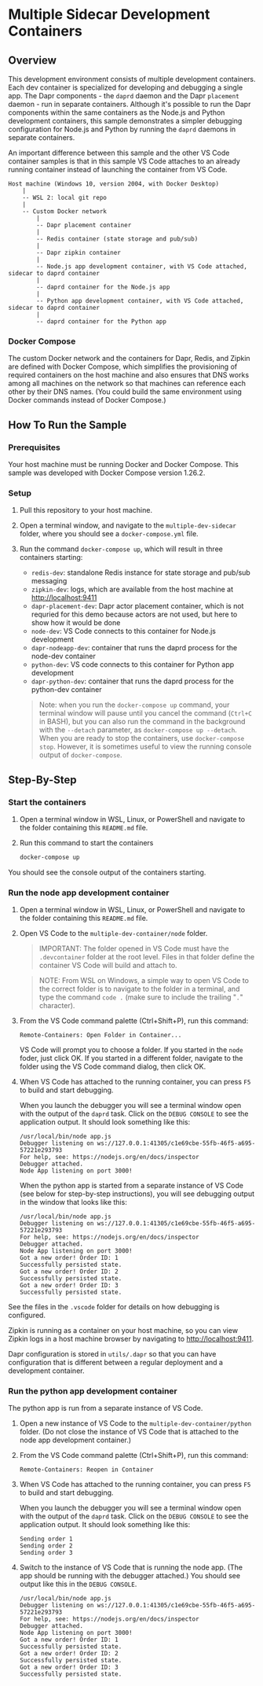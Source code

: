 # Multiple Sidecar Development Containers

## Overview

This development environment consists of multiple development containers. Each dev container is specialized for developing and debugging a single app. The Dapr components - the `daprd` daemon and the Dapr `placement` daemon - run in separate containers. Although it's possible to run the Dapr components within the same containers as the Node.js and Python development containers, this sample demonstrates a simpler debugging configuration for Node.js and Python by running the `daprd` daemons in separate containers.

An important difference between this sample and the other VS Code container samples is that in this sample VS Code attaches to an already running container instead of launching the container from VS Code.

```ASCII
Host machine (Windows 10, version 2004, with Docker Desktop)
    |
    -- WSL 2: local git repo
    |
    -- Custom Docker network
        |
        -- Dapr placement container
        |
        -- Redis container (state storage and pub/sub)
        |
        -- Dapr zipkin container
        |
        -- Node.js app development container, with VS Code attached, sidecar to daprd container
        |
        -- daprd container for the Node.js app
        |
        -- Python app development container, with VS Code attached, sidecar to daprd container
        |
        -- daprd container for the Python app
```

### Docker Compose

The custom Docker network and the containers for Dapr, Redis, and Zipkin are defined with Docker Compose, which simplifies the provisioning of required containers on the host machine and also ensures that DNS works among all machines on the network so that machines can reference each other by their DNS names. (You could build the same environment using Docker commands instead of Docker Compose.)

## How To Run the Sample

### Prerequisites

Your host machine must be running Docker and Docker Compose. This sample was developed with Docker Compose version 1.26.2.

### Setup

1. Pull this repository to your host machine.
1. Open a terminal window, and navigate to the `multiple-dev-sidecar` folder, where you should see a `docker-compose.yml` file.
1. Run the command `docker-compose up`, which will result in three containers starting:

    - `redis-dev`: standalone Redis instance for state storage and pub/sub messaging
    - `zipkin-dev`: logs, which are available from the host machine at [http://localhost:9411](http://localhost:9411)
    - `dapr-placement-dev`: Dapr actor placement container, which is not requried for this demo because actors are not used, but here to show how it would be done
    - `node-dev`: VS Code connects to this container for Node.js development
    - `dapr-nodeapp-dev`: container that runs the daprd process for the node-dev container
    - `python-dev`: VS code connects to this container for Python app development
    - `dapr-python-dev`: container that runs the daprd process for the python-dev container

   > Note: when you run the `docker-compose up` command, your terminal window will pause until you cancel the command (`Ctrl+C` in BASH), but you can also run the command in the background with the `--detach` parameter, as `docker-compose up --detach`. When you are ready to stop the containers, use `docker-compose stop`. However, it is sometimes useful to view the running console output of `docker-compose`.

## Step-By-Step

### Start the containers

1. Open a terminal window in WSL, Linux, or PowerShell and navigate to the folder containing this `README.md` file.

2. Run this command to start the containers

    ```BASH
    docker-compose up
    ```

You should see the console output of the containers starting.

### Run the node app development container

1. Open a terminal window in WSL, Linux, or PowerShell and navigate to the folder containing this `README.md` file.

1. Open VS Code to the `multiple-dev-container/node` folder.

    > IMPORTANT: The folder opened in VS Code must have the `.devcontainer` folder at the root level. Files in that folder define the container VS Code will build and attach to.

    > NOTE: From WSL on Windows, a simple way to open VS Code to the correct folder is to navigate to the folder in a terminal, and type the command `code .` (make sure to include the trailing "`.`" character).

1. From the VS Code command palette (Ctrl+Shift+P), run this command:

    ```ASCII
    Remote-Containers: Open Folder in Container...
    ```

    VS Code will prompt you to choose a folder. If you started in the `node` foder, just click OK. If you started in a different folder, navigate to the folder using the VS Code command dialog, then click OK.

1. When VS Code has attached to the running container, you can press `F5` to build and start debugging.

    When you launch the debugger you will see a terminal window open with the output of the `daprd` task. Click on the `DEBUG CONSOLE` to see the application output. It should look something like this:

    ```ASCII
    /usr/local/bin/node app.js
    Debugger listening on ws://127.0.0.1:41305/c1e69cbe-55fb-46f5-a695-57221e293793
    For help, see: https://nodejs.org/en/docs/inspector
    Debugger attached.
    Node App listening on port 3000!
    ```

    When the python app is started from a separate instance of VS Code (see below for step-by-step instructions), you will see debugging output in the window that looks like this:

    ```ASCII
    /usr/local/bin/node app.js
    Debugger listening on ws://127.0.0.1:41305/c1e69cbe-55fb-46f5-a695-57221e293793
    For help, see: https://nodejs.org/en/docs/inspector
    Debugger attached.
    Node App listening on port 3000!
    Got a new order! Order ID: 1
    Successfully persisted state.
    Got a new order! Order ID: 2
    Successfully persisted state.
    Got a new order! Order ID: 3
    Successfully persisted state.
    ```

See the files in the `.vscode` folder for details on how debugging is configured.  

Zipkin is running as a container on your host machine, so you can view Zipkin logs in a host machine browser by navigating to [http://localhost:9411](http://localhost:9411).  

Dapr configuration is stored in `utils/.dapr` so that you can have configuration that is different between a regular deployment and a development container.

### Run the python app development container

The python app is run from a separate instance of VS Code.

1. Open a new instance of VS Code to the `multiple-dev-container/python` folder. (Do not close the instance of VS Code that is attached to the node app development container.)
1. From the VS Code command palette (Ctrl+Shift+P), run this command:

    ```ASCII
    Remote-Containers: Reopen in Container
    ```

1. When VS Code has attached to the running container, you can press `F5` to build and start debugging.

    When you launch the debugger you will see a terminal window open with the output of the `daprd` task. Click on the `DEBUG CONSOLE` to see the application output. It should look something like this:

    ```ASCII
    Sending order 1
    Sending order 2
    Sending order 3
    ```

1. Switch to the instance of VS Code that is running the node app. (The app should be running with the debugger attached.) You should see output like this in the `DEBUG CONSOLE`.

    ```ASCII
    /usr/local/bin/node app.js
    Debugger listening on ws://127.0.0.1:41305/c1e69cbe-55fb-46f5-a695-57221e293793
    For help, see: https://nodejs.org/en/docs/inspector
    Debugger attached.
    Node App listening on port 3000!
    Got a new order! Order ID: 1
    Successfully persisted state.
    Got a new order! Order ID: 2
    Successfully persisted state.
    Got a new order! Order ID: 3
    Successfully persisted state.
    ```
